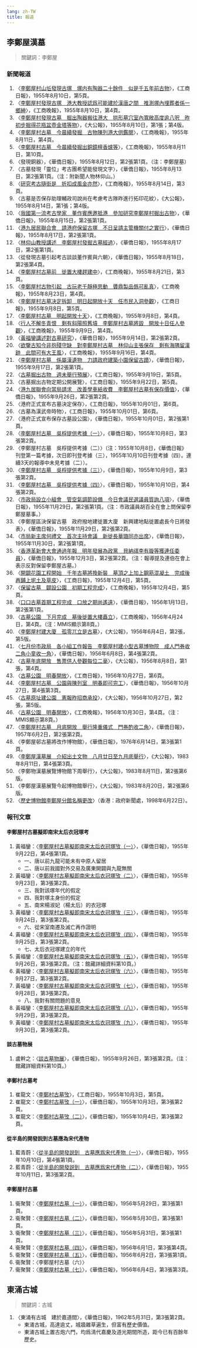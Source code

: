 ```yaml
---
lang: zh-TW
title: 報道
---
```

## 李鄭屋漢墓
> 關鍵詞：李鄭屋
### 新聞報道
1. 〈[李鄭屋村山坵發現古塚　塚内有陶器二十餘件　似是千五年前古物](https://mmis.hkpl.gov.hk/coverpage/-/coverpage/view?_coverpage_WAR_mmisportalportlet_hsf=%E6%9D%8E%E9%84%AD%E5%B1%8B&p_r_p_-1078056564_c=QF757YsWv59a9PNz3lScYqgi6uOtkx55&_coverpage_WAR_mmisportalportlet_o=132&_coverpage_WAR_mmisportalportlet_actual_q=%28%20verbatim_dc.collection%3A%28%22Old%5C%20HK%5C%20Newspapers%22%29%20%29%20AND+%28%20%28%20allTermsMandatory%3A%28true%29%20OR+all_dc.title%3A%28%E6%9D%8E%E9%84%AD%E5%B1%8B%29%20OR+all_dc.creator%3A%28%E6%9D%8E%E9%84%AD%E5%B1%8B%29%20OR+all_dc.contributor%3A%28%E6%9D%8E%E9%84%AD%E5%B1%8B%29%20OR+all_dc.subject%3A%28%E6%9D%8E%E9%84%AD%E5%B1%8B%29%20OR+fulltext%3A%28%E6%9D%8E%E9%84%AD%E5%B1%8B%29%20OR+all_dc.description%3A%28%E6%9D%8E%E9%84%AD%E5%B1%8B%29%20%29%20%29&_coverpage_WAR_mmisportalportlet_sort_order=asc&_coverpage_WAR_mmisportalportlet_sort_field=dc.publicationdate_bsort)〉，《工商日報》，1955年8月10日，第5頁。
2. 〈[李鄭屋村發現古塚　港大教授認爲可能建於漢唐之間　推測塚內埋葬者係一鄉紳](https://mmis.hkpl.gov.hk/coverpage/-/coverpage/view?_coverpage_WAR_mmisportalportlet_hsf=%E6%9D%8E%E9%84%AD%E5%B1%8B&p_r_p_-1078056564_c=QF757YsWv5%2FH7zGe%2FKF%2BFB8IQlsDeA58&_coverpage_WAR_mmisportalportlet_o=133&_coverpage_WAR_mmisportalportlet_actual_q=%28%20verbatim_dc.collection%3A%28%22Old%5C%20HK%5C%20Newspapers%22%29%20%29%20AND+%28%20%28%20allTermsMandatory%3A%28true%29%20OR+all_dc.title%3A%28%E6%9D%8E%E9%84%AD%E5%B1%8B%29%20OR+all_dc.creator%3A%28%E6%9D%8E%E9%84%AD%E5%B1%8B%29%20OR+all_dc.contributor%3A%28%E6%9D%8E%E9%84%AD%E5%B1%8B%29%20OR+all_dc.subject%3A%28%E6%9D%8E%E9%84%AD%E5%B1%8B%29%20OR+fulltext%3A%28%E6%9D%8E%E9%84%AD%E5%B1%8B%29%20OR+all_dc.description%3A%28%E6%9D%8E%E9%84%AD%E5%B1%8B%29%20%29%20%29&_coverpage_WAR_mmisportalportlet_sort_order=asc&_coverpage_WAR_mmisportalportlet_sort_field=dc.publicationdate_bsort)〉，《工商晚報》，1955年8月10日，第4頁。
3. 〈[李鄭屋村發現古墓　掘出陶器搬往港大　拱形墓穴室內寬敞高度逾八呎　昨初步掘得花瓶盆壺金塔等物](https://mmis.hkpl.gov.hk/coverpage/-/coverpage/view?_coverpage_WAR_mmisportalportlet_hsf=%E6%9D%8E%E9%84%AD%E5%B1%8B&p_r_p_-1078056564_c=QF757YsWv59H%2FuxqfBwEJJArM4CoRsb9&_coverpage_WAR_mmisportalportlet_o=134&_coverpage_WAR_mmisportalportlet_actual_q=%28%20verbatim_dc.collection%3A%28%22Old%5C%20HK%5C%20Newspapers%22%29%20%29%20AND+%28%20%28%20allTermsMandatory%3A%28true%29%20OR+all_dc.title%3A%28%E6%9D%8E%E9%84%AD%E5%B1%8B%29%20OR+all_dc.creator%3A%28%E6%9D%8E%E9%84%AD%E5%B1%8B%29%20OR+all_dc.contributor%3A%28%E6%9D%8E%E9%84%AD%E5%B1%8B%29%20OR+all_dc.subject%3A%28%E6%9D%8E%E9%84%AD%E5%B1%8B%29%20OR+fulltext%3A%28%E6%9D%8E%E9%84%AD%E5%B1%8B%29%20OR+all_dc.description%3A%28%E6%9D%8E%E9%84%AD%E5%B1%8B%29%20%29%20%29&_coverpage_WAR_mmisportalportlet_sort_order=asc&_coverpage_WAR_mmisportalportlet_sort_field=dc.publicationdate_bsort)〉，《大公報》，1955年8月10日，第1張；第4版。
4. 〈[李鄭屋村古墓　今晨續發掘　古物陳列港大供鑑閱](https://mmis.hkpl.gov.hk/coverpage/-/coverpage/view?_coverpage_WAR_mmisportalportlet_hsf=%E6%9D%8E%E9%84%AD%E5%B1%8B&p_r_p_-1078056564_c=QF757YsWv5%2FH7zGe%2FKF%2BFOAqbkOEneEK&_coverpage_WAR_mmisportalportlet_o=135&_coverpage_WAR_mmisportalportlet_actual_q=%28%20verbatim_dc.collection%3A%28%22Old%5C%20HK%5C%20Newspapers%22%29%20%29%20AND+%28%20%28%20allTermsMandatory%3A%28true%29%20OR+all_dc.title%3A%28%E6%9D%8E%E9%84%AD%E5%B1%8B%29%20OR+all_dc.creator%3A%28%E6%9D%8E%E9%84%AD%E5%B1%8B%29%20OR+all_dc.contributor%3A%28%E6%9D%8E%E9%84%AD%E5%B1%8B%29%20OR+all_dc.subject%3A%28%E6%9D%8E%E9%84%AD%E5%B1%8B%29%20OR+fulltext%3A%28%E6%9D%8E%E9%84%AD%E5%B1%8B%29%20OR+all_dc.description%3A%28%E6%9D%8E%E9%84%AD%E5%B1%8B%29%20%29%20%29&_coverpage_WAR_mmisportalportlet_sort_order=asc&_coverpage_WAR_mmisportalportlet_sort_field=dc.publicationdate_bsort)〉，《工商晚報》，1955年8月11日，第4頁。
5. 〈[李鄭屋村古墓　今晨續發掘出銅鏡檀香爐等](https://mmis.hkpl.gov.hk/coverpage/-/coverpage/view?_coverpage_WAR_mmisportalportlet_hsf=%E6%9D%8E%E9%84%AD%E5%B1%8B&p_r_p_-1078056564_c=QF757YsWv5%2FH7zGe%2FKF%2BFOAqbkOEneEK&_coverpage_WAR_mmisportalportlet_o=135&_coverpage_WAR_mmisportalportlet_actual_q=%28%20verbatim_dc.collection%3A%28%22Old%5C%20HK%5C%20Newspapers%22%29%20%29%20AND+%28%20%28%20allTermsMandatory%3A%28true%29%20OR+all_dc.title%3A%28%E6%9D%8E%E9%84%AD%E5%B1%8B%29%20OR+all_dc.creator%3A%28%E6%9D%8E%E9%84%AD%E5%B1%8B%29%20OR+all_dc.contributor%3A%28%E6%9D%8E%E9%84%AD%E5%B1%8B%29%20OR+all_dc.subject%3A%28%E6%9D%8E%E9%84%AD%E5%B1%8B%29%20OR+fulltext%3A%28%E6%9D%8E%E9%84%AD%E5%B1%8B%29%20OR+all_dc.description%3A%28%E6%9D%8E%E9%84%AD%E5%B1%8B%29%20%29%20%29&_coverpage_WAR_mmisportalportlet_sort_order=asc&_coverpage_WAR_mmisportalportlet_sort_field=dc.publicationdate_bsort)〉，《工商晚報》，1955年8月11日，第10頁。
6. 〈發現銅器〉，《華僑日報》，1955年8月12日，第2張第1頁。（注：李鄭屋墓）
7. 〈古墓發現「靈位」考古團希望能發現文字〉，《華僑日報》，1955年8月13日，第2張第1頁。（注：附新聞人物林仰山。）
8. 〈[研究考古隨街是　折扣成風金亦然](https://mmis.hkpl.gov.hk/coverpage/-/coverpage/view?_coverpage_WAR_mmisportalportlet_hsf=%E7%A0%94%E7%A9%B6%E8%80%83%E5%8F%A4&_coverpage_WAR_mmisportalportlet_actual_q=%28%20verbatim_dc.collection%3A%28%22Old%5C%20HK%5C%20Newspapers%22%29%20%29%20AND+%28%20%28%20allTermsMandatory%3A%28true%29%20OR+all_dc.title%3A%28%E7%A0%94%E7%A9%B6%E8%80%83%E5%8F%A4%29%20OR+all_dc.creator%3A%28%E7%A0%94%E7%A9%B6%E8%80%83%E5%8F%A4%29%20OR+all_dc.contributor%3A%28%E7%A0%94%E7%A9%B6%E8%80%83%E5%8F%A4%29%20OR+all_dc.subject%3A%28%E7%A0%94%E7%A9%B6%E8%80%83%E5%8F%A4%29%20OR+fulltext%3A%28%E7%A0%94%E7%A9%B6%E8%80%83%E5%8F%A4%29%20OR+all_dc.description%3A%28%E7%A0%94%E7%A9%B6%E8%80%83%E5%8F%A4%29%20%29%20%29&_coverpage_WAR_mmisportalportlet_sort_field=score&p_r_p_-1078056564_c=QF757YsWv5%2FH7zGe%2FKF%2BFEjTSwOn2%2BDv&_coverpage_WAR_mmisportalportlet_o=0&_coverpage_WAR_mmisportalportlet_sort_order=desc)〉，《工商晚報》，1955年8月14日，第3頁。
9. 〈古墓是否保存助理輔政司說尚在考慮考古隊昨進行拓印花紋〉，《大公報》，1955年8月14日，第1張；第4版。
10. 〈[我國第一流考古學家　董作賓應邀抵港　參加研究李鄭屋村掘出古物](https://mmis.hkpl.gov.hk/coverpage/-/coverpage/view?_coverpage_WAR_mmisportalportlet_hsf=%E6%9D%8E%E9%84%AD%E5%B1%8B&p_r_p_-1078056564_c=QF757YsWv5%2FH7zGe%2FKF%2BFNknH7KfV1lH&_coverpage_WAR_mmisportalportlet_o=136&_coverpage_WAR_mmisportalportlet_actual_q=%28%20verbatim_dc.collection%3A%28%22Old%5C%20HK%5C%20Newspapers%22%29%20%29%20AND+%28%20%28%20allTermsMandatory%3A%28true%29%20OR+all_dc.title%3A%28%E6%9D%8E%E9%84%AD%E5%B1%8B%29%20OR+all_dc.creator%3A%28%E6%9D%8E%E9%84%AD%E5%B1%8B%29%20OR+all_dc.contributor%3A%28%E6%9D%8E%E9%84%AD%E5%B1%8B%29%20OR+all_dc.subject%3A%28%E6%9D%8E%E9%84%AD%E5%B1%8B%29%20OR+fulltext%3A%28%E6%9D%8E%E9%84%AD%E5%B1%8B%29%20OR+all_dc.description%3A%28%E6%9D%8E%E9%84%AD%E5%B1%8B%29%20%29%20%29&_coverpage_WAR_mmisportalportlet_sort_order=asc&_coverpage_WAR_mmisportalportlet_sort_field=dc.publicationdate_bsort)〉，《華僑日報》，1955年8月15日，第2張第1頁。
11. 〈[港九居民聯合會　請港府保留古塚　不日呈請主管機關付之實行](https://mmis.hkpl.gov.hk/coverpage/-/coverpage/view?_coverpage_WAR_mmisportalportlet_hsf=%E6%9D%8E%E9%84%AD%E5%B1%8B&p_r_p_-1078056564_c=QF757YsWv5%2FH7zGe%2FKF%2BFMmU%2FRe315p2&_coverpage_WAR_mmisportalportlet_o=138&_coverpage_WAR_mmisportalportlet_actual_q=%28%20verbatim_dc.collection%3A%28%22Old%5C%20HK%5C%20Newspapers%22%29%20%29%20AND+%28%20%28%20allTermsMandatory%3A%28true%29%20OR+all_dc.title%3A%28%E6%9D%8E%E9%84%AD%E5%B1%8B%29%20OR+all_dc.creator%3A%28%E6%9D%8E%E9%84%AD%E5%B1%8B%29%20OR+all_dc.contributor%3A%28%E6%9D%8E%E9%84%AD%E5%B1%8B%29%20OR+all_dc.subject%3A%28%E6%9D%8E%E9%84%AD%E5%B1%8B%29%20OR+fulltext%3A%28%E6%9D%8E%E9%84%AD%E5%B1%8B%29%20OR+all_dc.description%3A%28%E6%9D%8E%E9%84%AD%E5%B1%8B%29%20%29%20%29&_coverpage_WAR_mmisportalportlet_sort_order=asc&_coverpage_WAR_mmisportalportlet_sort_field=dc.publicationdate_bsort)〉，《華僑日報》，1955年8月17日，第2張第1頁。
12. 〈[林仰山教授講述　李鄭屋村發掘古墓經過](https://mmis.hkpl.gov.hk/coverpage/-/coverpage/view?_coverpage_WAR_mmisportalportlet_hsf=%E6%9D%8E%E9%84%AD%E5%B1%8B&p_r_p_-1078056564_c=QF757YsWv5%2FH7zGe%2FKF%2BFMmU%2FRe315p2&_coverpage_WAR_mmisportalportlet_o=138&_coverpage_WAR_mmisportalportlet_actual_q=%28%20verbatim_dc.collection%3A%28%22Old%5C%20HK%5C%20Newspapers%22%29%20%29%20AND+%28%20%28%20allTermsMandatory%3A%28true%29%20OR+all_dc.title%3A%28%E6%9D%8E%E9%84%AD%E5%B1%8B%29%20OR+all_dc.creator%3A%28%E6%9D%8E%E9%84%AD%E5%B1%8B%29%20OR+all_dc.contributor%3A%28%E6%9D%8E%E9%84%AD%E5%B1%8B%29%20OR+all_dc.subject%3A%28%E6%9D%8E%E9%84%AD%E5%B1%8B%29%20OR+fulltext%3A%28%E6%9D%8E%E9%84%AD%E5%B1%8B%29%20OR+all_dc.description%3A%28%E6%9D%8E%E9%84%AD%E5%B1%8B%29%20%29%20%29&_coverpage_WAR_mmisportalportlet_sort_order=asc&_coverpage_WAR_mmisportalportlet_sort_field=dc.publicationdate_bsort)〉，《華僑日報》，1955年8月17日，第2張第1頁。
13. 〈從發現古墓引起考古談談董作賓與六朝〉，《華僑日報》，1955年8月18日，第2張第4頁。
14. 〈[李鄭屋村古墓前　徙置大樓趕建中](https://mmis.hkpl.gov.hk/coverpage/-/coverpage/view?_coverpage_WAR_mmisportalportlet_hsf=%E6%9D%8E%E9%84%AD%E5%B1%8B&p_r_p_-1078056564_c=QF757YsWv5%2FH7zGe%2FKF%2BFJIrlX6pJExe&_coverpage_WAR_mmisportalportlet_o=139&_coverpage_WAR_mmisportalportlet_actual_q=%28%20verbatim_dc.collection%3A%28%22Old%5C%20HK%5C%20Newspapers%22%29%20%29%20AND+%28%20%28%20allTermsMandatory%3A%28true%29%20OR+all_dc.title%3A%28%E6%9D%8E%E9%84%AD%E5%B1%8B%29%20OR+all_dc.creator%3A%28%E6%9D%8E%E9%84%AD%E5%B1%8B%29%20OR+all_dc.contributor%3A%28%E6%9D%8E%E9%84%AD%E5%B1%8B%29%20OR+all_dc.subject%3A%28%E6%9D%8E%E9%84%AD%E5%B1%8B%29%20OR+fulltext%3A%28%E6%9D%8E%E9%84%AD%E5%B1%8B%29%20OR+all_dc.description%3A%28%E6%9D%8E%E9%84%AD%E5%B1%8B%29%20%29%20%29&_coverpage_WAR_mmisportalportlet_sort_order=asc&_coverpage_WAR_mmisportalportlet_sort_field=dc.publicationdate_bsort)〉，《工商晚報》，1955年8月21日，第3頁。
15. 〈[李鄭屋村古物引起　古玩老千靜極思動　贗鼎製品僞可亂真](https://mmis.hkpl.gov.hk/coverpage/-/coverpage/view?_coverpage_WAR_mmisportalportlet_hsf=%E6%9D%8E%E9%84%AD%E5%B1%8B&p_r_p_-1078056564_c=QF757YsWv5%2FH7zGe%2FKF%2BFOQA%2BWmHppvS&_coverpage_WAR_mmisportalportlet_o=140&_coverpage_WAR_mmisportalportlet_actual_q=%28%20verbatim_dc.collection%3A%28%22Old%5C%20HK%5C%20Newspapers%22%29%20%29%20AND+%28%20%28%20allTermsMandatory%3A%28true%29%20OR+all_dc.title%3A%28%E6%9D%8E%E9%84%AD%E5%B1%8B%29%20OR+all_dc.creator%3A%28%E6%9D%8E%E9%84%AD%E5%B1%8B%29%20OR+all_dc.contributor%3A%28%E6%9D%8E%E9%84%AD%E5%B1%8B%29%20OR+all_dc.subject%3A%28%E6%9D%8E%E9%84%AD%E5%B1%8B%29%20OR+fulltext%3A%28%E6%9D%8E%E9%84%AD%E5%B1%8B%29%20OR+all_dc.description%3A%28%E6%9D%8E%E9%84%AD%E5%B1%8B%29%20%29%20%29&_coverpage_WAR_mmisportalportlet_sort_order=asc&_coverpage_WAR_mmisportalportlet_sort_field=dc.publicationdate_bsort)〉，《工商晚報》，1955年8月23日，第4頁。
16. 〈[李鄭屋村古墓决定拆卸　明日起開放十天　任市民入洞參觀](https://mmis.hkpl.gov.hk/coverpage/-/coverpage/view?_coverpage_WAR_mmisportalportlet_hsf=%E6%9D%8E%E9%84%AD%E5%B1%8B&p_r_p_-1078056564_c=QF757YsWv59a9PNz3lScYkPVWtXBPhSs&_coverpage_WAR_mmisportalportlet_o=142&_coverpage_WAR_mmisportalportlet_actual_q=%28%20verbatim_dc.collection%3A%28%22Old%5C%20HK%5C%20Newspapers%22%29%20%29%20AND+%28%20%28%20allTermsMandatory%3A%28true%29%20OR+all_dc.title%3A%28%E6%9D%8E%E9%84%AD%E5%B1%8B%29%20OR+all_dc.creator%3A%28%E6%9D%8E%E9%84%AD%E5%B1%8B%29%20OR+all_dc.contributor%3A%28%E6%9D%8E%E9%84%AD%E5%B1%8B%29%20OR+all_dc.subject%3A%28%E6%9D%8E%E9%84%AD%E5%B1%8B%29%20OR+fulltext%3A%28%E6%9D%8E%E9%84%AD%E5%B1%8B%29%20OR+all_dc.description%3A%28%E6%9D%8E%E9%84%AD%E5%B1%8B%29%20%29%20%29&_coverpage_WAR_mmisportalportlet_sort_order=asc&_coverpage_WAR_mmisportalportlet_sort_field=dc.publicationdate_bsort)〉，《工商日報》，1955年9月8日，第5頁。
17. 〈[李鄭屋村古墓　明起開放十天](https://mmis.hkpl.gov.hk/coverpage/-/coverpage/view?_coverpage_WAR_mmisportalportlet_hsf=%E6%9D%8E%E9%84%AD%E5%B1%8B&p_r_p_-1078056564_c=QF757YsWv5%2FH7zGe%2FKF%2BFFdf0hHeZZze&_coverpage_WAR_mmisportalportlet_o=143&_coverpage_WAR_mmisportalportlet_actual_q=%28%20verbatim_dc.collection%3A%28%22Old%5C%20HK%5C%20Newspapers%22%29%20%29%20AND+%28%20%28%20allTermsMandatory%3A%28true%29%20OR+all_dc.title%3A%28%E6%9D%8E%E9%84%AD%E5%B1%8B%29%20OR+all_dc.creator%3A%28%E6%9D%8E%E9%84%AD%E5%B1%8B%29%20OR+all_dc.contributor%3A%28%E6%9D%8E%E9%84%AD%E5%B1%8B%29%20OR+all_dc.subject%3A%28%E6%9D%8E%E9%84%AD%E5%B1%8B%29%20OR+fulltext%3A%28%E6%9D%8E%E9%84%AD%E5%B1%8B%29%20OR+all_dc.description%3A%28%E6%9D%8E%E9%84%AD%E5%B1%8B%29%20%29%20%29&_coverpage_WAR_mmisportalportlet_sort_order=asc&_coverpage_WAR_mmisportalportlet_sort_field=dc.publicationdate_bsort)〉，《工商晚報》，1955年9月8日，第4頁。
18. 〈[行人不解冬青恨　剩有斜陽照舊墳　李鄭屋村古墓將毀　開放十日任人參觀](https://mmis.hkpl.gov.hk/coverpage/-/coverpage/view?_coverpage_WAR_mmisportalportlet_hsf=%E6%9D%8E%E9%84%AD%E5%B1%8B&p_r_p_-1078056564_c=QF757YsWv5%2FH7zGe%2FKF%2BFDEFSOo2KQnh&_coverpage_WAR_mmisportalportlet_o=144&_coverpage_WAR_mmisportalportlet_actual_q=%28%20verbatim_dc.collection%3A%28%22Old%5C%20HK%5C%20Newspapers%22%29%20%29%20AND+%28%20%28%20allTermsMandatory%3A%28true%29%20OR+all_dc.title%3A%28%E6%9D%8E%E9%84%AD%E5%B1%8B%29%20OR+all_dc.creator%3A%28%E6%9D%8E%E9%84%AD%E5%B1%8B%29%20OR+all_dc.contributor%3A%28%E6%9D%8E%E9%84%AD%E5%B1%8B%29%20OR+all_dc.subject%3A%28%E6%9D%8E%E9%84%AD%E5%B1%8B%29%20OR+fulltext%3A%28%E6%9D%8E%E9%84%AD%E5%B1%8B%29%20OR+all_dc.description%3A%28%E6%9D%8E%E9%84%AD%E5%B1%8B%29%20%29%20%29&_coverpage_WAR_mmisportalportlet_sort_order=asc&_coverpage_WAR_mmisportalportlet_sort_field=dc.publicationdate_bsort)〉，《工商晚報》，1955年9月9日，第4頁。
19. 〈[黃福鑾講述對古墓研究](https://mmis.hkpl.gov.hk/coverpage/-/coverpage/view?_coverpage_WAR_mmisportalportlet_hsf=%E6%9D%8E%E9%84%AD%E5%B1%8B&p_r_p_-1078056564_c=QF757YsWv5%2FH7zGe%2FKF%2BFCLqPcEG6qX3&_coverpage_WAR_mmisportalportlet_o=145&_coverpage_WAR_mmisportalportlet_actual_q=%28%20verbatim_dc.collection%3A%28%22Old%5C%20HK%5C%20Newspapers%22%29%20%29%20AND+%28%20%28%20allTermsMandatory%3A%28true%29%20OR+all_dc.title%3A%28%E6%9D%8E%E9%84%AD%E5%B1%8B%29%20OR+all_dc.creator%3A%28%E6%9D%8E%E9%84%AD%E5%B1%8B%29%20OR+all_dc.contributor%3A%28%E6%9D%8E%E9%84%AD%E5%B1%8B%29%20OR+all_dc.subject%3A%28%E6%9D%8E%E9%84%AD%E5%B1%8B%29%20OR+fulltext%3A%28%E6%9D%8E%E9%84%AD%E5%B1%8B%29%20OR+all_dc.description%3A%28%E6%9D%8E%E9%84%AD%E5%B1%8B%29%20%29%20%29&_coverpage_WAR_mmisportalportlet_sort_order=asc&_coverpage_WAR_mmisportalportlet_sort_field=dc.publicationdate_bsort)〉，《華僑日報》，1955年9月14日，第2張第2頁。
20. 〈[欲鑒古知今非抱殘守缺　對李鄭屋村古墓　林仰山主張保存　剩有海隅留漢跡　此間可有大王風](https://mmis.hkpl.gov.hk/coverpage/-/coverpage/view?_coverpage_WAR_mmisportalportlet_hsf=%E6%9D%8E%E9%84%AD%E5%B1%8B&p_r_p_-1078056564_c=QF757YsWv5%2FH7zGe%2FKF%2BFIl7ZfZ6mkg9&_coverpage_WAR_mmisportalportlet_o=147&_coverpage_WAR_mmisportalportlet_actual_q=%28%20verbatim_dc.collection%3A%28%22Old%5C%20HK%5C%20Newspapers%22%29%20%29%20AND+%28%20%28%20allTermsMandatory%3A%28true%29%20OR+all_dc.title%3A%28%E6%9D%8E%E9%84%AD%E5%B1%8B%29%20OR+all_dc.creator%3A%28%E6%9D%8E%E9%84%AD%E5%B1%8B%29%20OR+all_dc.contributor%3A%28%E6%9D%8E%E9%84%AD%E5%B1%8B%29%20OR+all_dc.subject%3A%28%E6%9D%8E%E9%84%AD%E5%B1%8B%29%20OR+fulltext%3A%28%E6%9D%8E%E9%84%AD%E5%B1%8B%29%20OR+all_dc.description%3A%28%E6%9D%8E%E9%84%AD%E5%B1%8B%29%20%29%20%29&_coverpage_WAR_mmisportalportlet_sort_order=asc&_coverpage_WAR_mmisportalportlet_sort_field=dc.publicationdate_bsort)〉，《工商晚報》，1955年9月16日，第4頁。
21. 〈[李鄭屋村古墓　係屬漢遺物　力請政府建築小園保留古蹟](https://mmis.hkpl.gov.hk/coverpage/-/coverpage/view?_coverpage_WAR_mmisportalportlet_hsf=%E6%9D%8E%E9%84%AD%E5%B1%8B&p_r_p_-1078056564_c=QF757YsWv5%2FH7zGe%2FKF%2BFP%2BLSyQsXRC6&_coverpage_WAR_mmisportalportlet_o=148&_coverpage_WAR_mmisportalportlet_actual_q=%28%20verbatim_dc.collection%3A%28%22Old%5C%20HK%5C%20Newspapers%22%29%20%29%20AND+%28%20%28%20allTermsMandatory%3A%28true%29%20OR+all_dc.title%3A%28%E6%9D%8E%E9%84%AD%E5%B1%8B%29%20OR+all_dc.creator%3A%28%E6%9D%8E%E9%84%AD%E5%B1%8B%29%20OR+all_dc.contributor%3A%28%E6%9D%8E%E9%84%AD%E5%B1%8B%29%20OR+all_dc.subject%3A%28%E6%9D%8E%E9%84%AD%E5%B1%8B%29%20OR+fulltext%3A%28%E6%9D%8E%E9%84%AD%E5%B1%8B%29%20OR+all_dc.description%3A%28%E6%9D%8E%E9%84%AD%E5%B1%8B%29%20%29%20%29&_coverpage_WAR_mmisportalportlet_sort_order=asc&_coverpage_WAR_mmisportalportlet_sort_field=dc.publicationdate_bsort)〉，《華僑日報》，1955年9月17日，第2張第1頁。
22. 〈[古墓掘出古物　週未舉行預展](https://mmis.hkpl.gov.hk/coverpage/-/coverpage/view?_coverpage_WAR_mmisportalportlet_hsf=%E6%9D%8E%E9%84%AD%E5%B1%8B&p_r_p_-1078056564_c=QF757YsWv59a9PNz3lScYgxrAxJaRk59&_coverpage_WAR_mmisportalportlet_o=149&_coverpage_WAR_mmisportalportlet_actual_q=%28%20verbatim_dc.collection%3A%28%22Old%5C%20HK%5C%20Newspapers%22%29%20%29%20AND+%28%20%28%20allTermsMandatory%3A%28true%29%20OR+all_dc.title%3A%28%E6%9D%8E%E9%84%AD%E5%B1%8B%29%20OR+all_dc.creator%3A%28%E6%9D%8E%E9%84%AD%E5%B1%8B%29%20OR+all_dc.contributor%3A%28%E6%9D%8E%E9%84%AD%E5%B1%8B%29%20OR+all_dc.subject%3A%28%E6%9D%8E%E9%84%AD%E5%B1%8B%29%20OR+fulltext%3A%28%E6%9D%8E%E9%84%AD%E5%B1%8B%29%20OR+all_dc.description%3A%28%E6%9D%8E%E9%84%AD%E5%B1%8B%29%20%29%20%29&_coverpage_WAR_mmisportalportlet_sort_order=asc&_coverpage_WAR_mmisportalportlet_sort_field=dc.publicationdate_bsort)〉，《工商日報》，1955年9月19日，第5頁。
23. 〈古墓掘出古物定期公開展覽〉，《工商日報》，1955年9月22日，第5頁。
24. 〈[港九居聯會向當局請求　改善學車紙收費　李鄭屋村古墓有保存價值](https://mmis.hkpl.gov.hk/coverpage/-/coverpage/view?_coverpage_WAR_mmisportalportlet_hsf=%E6%9D%8E%E9%84%AD%E5%B1%8B&p_r_p_-1078056564_c=QF757YsWv5%2FH7zGe%2FKF%2BFDPar4uDfoE0&_coverpage_WAR_mmisportalportlet_o=154&_coverpage_WAR_mmisportalportlet_actual_q=%28%20verbatim_dc.collection%3A%28%22Old%5C%20HK%5C%20Newspapers%22%29%20%29%20AND+%28%20%28%20allTermsMandatory%3A%28true%29%20OR+all_dc.title%3A%28%E6%9D%8E%E9%84%AD%E5%B1%8B%29%20OR+all_dc.creator%3A%28%E6%9D%8E%E9%84%AD%E5%B1%8B%29%20OR+all_dc.contributor%3A%28%E6%9D%8E%E9%84%AD%E5%B1%8B%29%20OR+all_dc.subject%3A%28%E6%9D%8E%E9%84%AD%E5%B1%8B%29%20OR+fulltext%3A%28%E6%9D%8E%E9%84%AD%E5%B1%8B%29%20OR+all_dc.description%3A%28%E6%9D%8E%E9%84%AD%E5%B1%8B%29%20%29%20%29&_coverpage_WAR_mmisportalportlet_sort_order=asc&_coverpage_WAR_mmisportalportlet_sort_field=dc.publicationdate_bsort)〉，《華僑日報》，1955年9月26日，第2張第2頁。
25. 〈港府正式宣布古墓決定保存〉，《工商日報》，1955年10月01日，第6頁。
26. 〈古墓為漢武帝時物〉，《工商日報》，1955年10月01日，第6頁。
27. 〈港府正式宣布保存古墓設公園〉，《華僑日報》，1955年10月01日，第2張第1頁。
28. 〈[李鄭屋村古墓　吳桴提供考據（一）](https://mmis.hkpl.gov.hk/coverpage/-/coverpage/view?_coverpage_WAR_mmisportalportlet_hsf=%E6%9D%8E%E9%84%AD%E5%B1%8B&p_r_p_-1078056564_c=QF757YsWv5%2FH7zGe%2FKF%2BFA8WWEEhTMr0&_coverpage_WAR_mmisportalportlet_o=161&_coverpage_WAR_mmisportalportlet_actual_q=%28%20verbatim_dc.collection%3A%28%22Old%5C%20HK%5C%20Newspapers%22%29%20%29%20AND+%28%20%28%20allTermsMandatory%3A%28true%29%20OR+all_dc.title%3A%28%E6%9D%8E%E9%84%AD%E5%B1%8B%29%20OR+all_dc.creator%3A%28%E6%9D%8E%E9%84%AD%E5%B1%8B%29%20OR+all_dc.contributor%3A%28%E6%9D%8E%E9%84%AD%E5%B1%8B%29%20OR+all_dc.subject%3A%28%E6%9D%8E%E9%84%AD%E5%B1%8B%29%20OR+fulltext%3A%28%E6%9D%8E%E9%84%AD%E5%B1%8B%29%20OR+all_dc.description%3A%28%E6%9D%8E%E9%84%AD%E5%B1%8B%29%20%29%20%29&_coverpage_WAR_mmisportalportlet_sort_order=asc&_coverpage_WAR_mmisportalportlet_sort_field=dc.publicationdate_bsort)〉，《華僑日報》，1955年10月8日，第3張第2頁。
29. 〈李鄭屋村古墓　吳桴提供考據（二）〉（注：1955年10月8日，《華僑日報》刊登第一篇考據，次日即刊登考據（三），1955年10月10日刊登考據（四）。連續3天的報導中未見考據（二））。
30. 〈[李鄭屋村古墓　吳桴提供考據（三）](https://mmis.hkpl.gov.hk/coverpage/-/coverpage/view?_coverpage_WAR_mmisportalportlet_hsf=%E6%9D%8E%E9%84%AD%E5%B1%8B&p_r_p_-1078056564_c=QF757YsWv5%2FH7zGe%2FKF%2BFBJvNOvK4vp8&_coverpage_WAR_mmisportalportlet_o=163&_coverpage_WAR_mmisportalportlet_actual_q=%28%20verbatim_dc.collection%3A%28%22Old%5C%20HK%5C%20Newspapers%22%29%20%29%20AND+%28%20%28%20allTermsMandatory%3A%28true%29%20OR+all_dc.title%3A%28%E6%9D%8E%E9%84%AD%E5%B1%8B%29%20OR+all_dc.creator%3A%28%E6%9D%8E%E9%84%AD%E5%B1%8B%29%20OR+all_dc.contributor%3A%28%E6%9D%8E%E9%84%AD%E5%B1%8B%29%20OR+all_dc.subject%3A%28%E6%9D%8E%E9%84%AD%E5%B1%8B%29%20OR+fulltext%3A%28%E6%9D%8E%E9%84%AD%E5%B1%8B%29%20OR+all_dc.description%3A%28%E6%9D%8E%E9%84%AD%E5%B1%8B%29%20%29%20%29&_coverpage_WAR_mmisportalportlet_sort_order=asc&_coverpage_WAR_mmisportalportlet_sort_field=dc.publicationdate_bsort)〉，《華僑日報》，1955年10月9日，第3張第2頁。
31. 〈[李鄭屋村古墓　吳桴提供考據（四）](https://mmis.hkpl.gov.hk/coverpage/-/coverpage/view?_coverpage_WAR_mmisportalportlet_hsf=%E6%9D%8E%E9%84%AD%E5%B1%8B&p_r_p_-1078056564_c=QF757YsWv5%2FH7zGe%2FKF%2BFGrCo%2BCGAnzY&_coverpage_WAR_mmisportalportlet_o=164&_coverpage_WAR_mmisportalportlet_actual_q=%28%20verbatim_dc.collection%3A%28%22Old%5C%20HK%5C%20Newspapers%22%29%20%29%20AND+%28%20%28%20allTermsMandatory%3A%28true%29%20OR+all_dc.title%3A%28%E6%9D%8E%E9%84%AD%E5%B1%8B%29%20OR+all_dc.creator%3A%28%E6%9D%8E%E9%84%AD%E5%B1%8B%29%20OR+all_dc.contributor%3A%28%E6%9D%8E%E9%84%AD%E5%B1%8B%29%20OR+all_dc.subject%3A%28%E6%9D%8E%E9%84%AD%E5%B1%8B%29%20OR+fulltext%3A%28%E6%9D%8E%E9%84%AD%E5%B1%8B%29%20OR+all_dc.description%3A%28%E6%9D%8E%E9%84%AD%E5%B1%8B%29%20%29%20%29&_coverpage_WAR_mmisportalportlet_sort_order=asc&_coverpage_WAR_mmisportalportlet_sort_field=dc.publicationdate_bsort)〉，《華僑日報》，1955年10月10日，第4張第2頁。
32. 〈[市政局設立小組會　管空氣調節設備　今日會議民選議員質詢八項](https://mmis.hkpl.gov.hk/coverpage/-/coverpage/view?_coverpage_WAR_mmisportalportlet_hsf=%E5%8F%A4%E5%A2%93&p_r_p_-1078056564_c=QF757YsWv5%2FH7zGe%2FKF%2BFLrytdxhQPHH&_coverpage_WAR_mmisportalportlet_o=206&_coverpage_WAR_mmisportalportlet_actual_q=%28%20verbatim_dc.collection%3A%28%22Old%5C%20HK%5C%20Newspapers%22%29%20%29%20AND+%28%20%28%20allTermsMandatory%3A%28true%29%20OR+all_dc.title%3A%28%E5%8F%A4%E5%A2%93%29%20OR+all_dc.creator%3A%28%E5%8F%A4%E5%A2%93%29%20OR+all_dc.contributor%3A%28%E5%8F%A4%E5%A2%93%29%20OR+all_dc.subject%3A%28%E5%8F%A4%E5%A2%93%29%20OR+fulltext%3A%28%E5%8F%A4%E5%A2%93%29%20OR+all_dc.description%3A%28%E5%8F%A4%E5%A2%93%29%20%29%20%29&_coverpage_WAR_mmisportalportlet_sort_order=asc&_coverpage_WAR_mmisportalportlet_sort_field=dc.publicationdate_bsort)〉，《華僑日報》，1955年11月29日，第2張第1頁。（注：市政議員胡百全在會上問保留李鄭屋墓事。）
33. 〈李鄭屋區決保留古墓　政府撥地建徙置大廈　新興建地點徙置處長今日將發表〉，《華僑日報》，1955年11月29日，第2張第2頁。
34. 〈[市局新主席何禮文　首次主持會議　新徙長華璐同亦出席](https://mmis.hkpl.gov.hk/coverpage/-/coverpage/view?_coverpage_WAR_mmisportalportlet_hsf=%E5%8F%A4%E5%A2%93&p_r_p_-1078056564_c=QF757YsWv5%2FH7zGe%2FKF%2BFN2UACS5RgrX&_coverpage_WAR_mmisportalportlet_o=207&_coverpage_WAR_mmisportalportlet_actual_q=%28%20verbatim_dc.collection%3A%28%22Old%5C%20HK%5C%20Newspapers%22%29%20%29%20AND+%28%20%28%20allTermsMandatory%3A%28true%29%20OR+all_dc.title%3A%28%E5%8F%A4%E5%A2%93%29%20OR+all_dc.creator%3A%28%E5%8F%A4%E5%A2%93%29%20OR+all_dc.contributor%3A%28%E5%8F%A4%E5%A2%93%29%20OR+all_dc.subject%3A%28%E5%8F%A4%E5%A2%93%29%20OR+fulltext%3A%28%E5%8F%A4%E5%A2%93%29%20OR+all_dc.description%3A%28%E5%8F%A4%E5%A2%93%29%20%29%20%29&_coverpage_WAR_mmisportalportlet_sort_order=asc&_coverpage_WAR_mmisportalportlet_sort_field=dc.publicationdate_bsort)〉，《華僑日報》，1955年11月30日，第2張第1頁。
35. 〈[香港革新會大會通過年報　明年發展為政黨　貝納祺李有璇等獲連任委員](https://mmis.hkpl.gov.hk/coverpage/-/coverpage/view?_coverpage_WAR_mmisportalportlet_hsf=%E5%8F%A4%E5%A2%93&p_r_p_-1078056564_c=QF757YsWv5%2FH7zGe%2FKF%2BFG%2BaC6Pq85f0&_coverpage_WAR_mmisportalportlet_o=209&_coverpage_WAR_mmisportalportlet_actual_q=%28%20verbatim_dc.collection%3A%28%22Old%5C%20HK%5C%20Newspapers%22%29%20%29%20AND+%28%20%28%20allTermsMandatory%3A%28true%29%20OR+all_dc.title%3A%28%E5%8F%A4%E5%A2%93%29%20OR+all_dc.creator%3A%28%E5%8F%A4%E5%A2%93%29%20OR+all_dc.contributor%3A%28%E5%8F%A4%E5%A2%93%29%20OR+all_dc.subject%3A%28%E5%8F%A4%E5%A2%93%29%20OR+fulltext%3A%28%E5%8F%A4%E5%A2%93%29%20OR+all_dc.description%3A%28%E5%8F%A4%E5%A2%93%29%20%29%20%29&_coverpage_WAR_mmisportalportlet_sort_order=asc&_coverpage_WAR_mmisportalportlet_sort_field=dc.publicationdate_bsort)〉，《華僑日報》，1955年12月3日，第2張第2頁。（注：報導提及連伯在會上表示反對保留李鄭屋古墓。）
36. 〈[開闢花園工程開始　千年古墓將換新裝　墓頂之上加上鋼筋混凝土　完成後再鋪上坭土及草皮](https://mmis.hkpl.gov.hk/coverpage/-/coverpage/view?_coverpage_WAR_mmisportalportlet_hsf=%E5%8F%A4%E5%A2%93&p_r_p_-1078056564_c=QF757YsWv59a9PNz3lScYmHbsZ%2B2u295&_coverpage_WAR_mmisportalportlet_o=210&_coverpage_WAR_mmisportalportlet_actual_q=%28%20verbatim_dc.collection%3A%28%22Old%5C%20HK%5C%20Newspapers%22%29%20%29%20AND+%28%20%28%20allTermsMandatory%3A%28true%29%20OR+all_dc.title%3A%28%E5%8F%A4%E5%A2%93%29%20OR+all_dc.creator%3A%28%E5%8F%A4%E5%A2%93%29%20OR+all_dc.contributor%3A%28%E5%8F%A4%E5%A2%93%29%20OR+all_dc.subject%3A%28%E5%8F%A4%E5%A2%93%29%20OR+fulltext%3A%28%E5%8F%A4%E5%A2%93%29%20OR+all_dc.description%3A%28%E5%8F%A4%E5%A2%93%29%20%29%20%29&_coverpage_WAR_mmisportalportlet_sort_order=asc&_coverpage_WAR_mmisportalportlet_sort_field=dc.publicationdate_bsort)〉，《工商日報》，1955年12月4日，第5頁。
37. 〈[保留古墓　闢設公園　初期工程完成](https://mmis.hkpl.gov.hk/coverpage/-/coverpage/view?_coverpage_WAR_mmisportalportlet_hsf=%E5%8F%A4%E5%A2%93&p_r_p_-1078056564_c=QF757YsWv5%2FH7zGe%2FKF%2BFNYoae48%2B3gv&_coverpage_WAR_mmisportalportlet_o=211&_coverpage_WAR_mmisportalportlet_actual_q=%28%20verbatim_dc.collection%3A%28%22Old%5C%20HK%5C%20Newspapers%22%29%20%29%20AND+%28%20%28%20allTermsMandatory%3A%28true%29%20OR+all_dc.title%3A%28%E5%8F%A4%E5%A2%93%29%20OR+all_dc.creator%3A%28%E5%8F%A4%E5%A2%93%29%20OR+all_dc.contributor%3A%28%E5%8F%A4%E5%A2%93%29%20OR+all_dc.subject%3A%28%E5%8F%A4%E5%A2%93%29%20OR+fulltext%3A%28%E5%8F%A4%E5%A2%93%29%20OR+all_dc.description%3A%28%E5%8F%A4%E5%A2%93%29%20%29%20%29&_coverpage_WAR_mmisportalportlet_sort_order=asc&_coverpage_WAR_mmisportalportlet_sort_field=dc.publicationdate_bsort)〉，《工商晚報》，1955年12月4日，第5頁。
38. 〈[口口古墓首期工程完成　口放之期尚遙遠](https://mmis.hkpl.gov.hk/coverpage/-/coverpage/view?_coverpage_WAR_mmisportalportlet_hsf=%E5%8F%A4%E5%A2%93&p_r_p_-1078056564_c=QF757YsWv5%2FH7zGe%2FKF%2BFOErgkHQ24r%2B&_coverpage_WAR_mmisportalportlet_o=212&_coverpage_WAR_mmisportalportlet_actual_q=%28%20verbatim_dc.collection%3A%28%22Old%5C%20HK%5C%20Newspapers%22%29%20%29%20AND+%28%20%28%20allTermsMandatory%3A%28true%29%20OR+all_dc.title%3A%28%E5%8F%A4%E5%A2%93%29%20OR+all_dc.creator%3A%28%E5%8F%A4%E5%A2%93%29%20OR+all_dc.contributor%3A%28%E5%8F%A4%E5%A2%93%29%20OR+all_dc.subject%3A%28%E5%8F%A4%E5%A2%93%29%20OR+fulltext%3A%28%E5%8F%A4%E5%A2%93%29%20OR+all_dc.description%3A%28%E5%8F%A4%E5%A2%93%29%20%29%20%29&_coverpage_WAR_mmisportalportlet_sort_order=asc&_coverpage_WAR_mmisportalportlet_sort_field=dc.publicationdate_bsort)〉，《華僑日報》，1956年1月13日，第2張第1頁。
39. 〈[古墓公園　下月完成　墓後徙置大樓矗立](https://mmis.hkpl.gov.hk/coverpage/-/coverpage/view?_coverpage_WAR_mmisportalportlet_hsf=%E5%8F%A4%E5%A2%93&p_r_p_-1078056564_c=QF757YsWv5%2FH7zGe%2FKF%2BFE42VbVzgOjg&_coverpage_WAR_mmisportalportlet_o=215&_coverpage_WAR_mmisportalportlet_actual_q=%28%20verbatim_dc.collection%3A%28%22Old%5C%20HK%5C%20Newspapers%22%29%20%29%20AND+%28%20%28%20allTermsMandatory%3A%28true%29%20OR+all_dc.title%3A%28%E5%8F%A4%E5%A2%93%29%20OR+all_dc.creator%3A%28%E5%8F%A4%E5%A2%93%29%20OR+all_dc.contributor%3A%28%E5%8F%A4%E5%A2%93%29%20OR+all_dc.subject%3A%28%E5%8F%A4%E5%A2%93%29%20OR+fulltext%3A%28%E5%8F%A4%E5%A2%93%29%20OR+all_dc.description%3A%28%E5%8F%A4%E5%A2%93%29%20%29%20%29&_coverpage_WAR_mmisportalportlet_sort_order=asc&_coverpage_WAR_mmisportalportlet_sort_field=dc.publicationdate_bsort)〉，《工商晚報》，1956年4月24日，第4頁。（注：MMIS顯示第8頁。）
40. 〈[李鄭屋村建大廈　孤零兀立是古墓](https://mmis.hkpl.gov.hk/coverpage/-/coverpage/view?_coverpage_WAR_mmisportalportlet_hsf=%E5%8F%A4%E5%A2%93&p_r_p_-1078056564_c=QF757YsWv59H%2FuxqfBwEJJrenH8joIvZ&_coverpage_WAR_mmisportalportlet_o=227&_coverpage_WAR_mmisportalportlet_actual_q=%28%20verbatim_dc.collection%3A%28%22Old%5C%20HK%5C%20Newspapers%22%29%20%29%20AND+%28%20%28%20allTermsMandatory%3A%28true%29%20OR+all_dc.title%3A%28%E5%8F%A4%E5%A2%93%29%20OR+all_dc.creator%3A%28%E5%8F%A4%E5%A2%93%29%20OR+all_dc.contributor%3A%28%E5%8F%A4%E5%A2%93%29%20OR+all_dc.subject%3A%28%E5%8F%A4%E5%A2%93%29%20OR+fulltext%3A%28%E5%8F%A4%E5%A2%93%29%20OR+all_dc.description%3A%28%E5%8F%A4%E5%A2%93%29%20%29%20%29&_coverpage_WAR_mmisportalportlet_sort_order=asc&_coverpage_WAR_mmisportalportlet_sort_field=dc.publicationdate_bsort)〉，《大公報》，1956年6月4日，第2張，第5版。
41. 〈[七月份市政局　各小組工作報告　李鄭屋村建小型古墓博物院　成人門券收二角小童收一角](https://mmis.hkpl.gov.hk/coverpage/-/coverpage/view?_coverpage_WAR_mmisportalportlet_hsf=%E5%8F%A4%E5%A2%93&p_r_p_-1078056564_c=QF757YsWv5%2FH7zGe%2FKF%2BFN1V9djLz7fz&_coverpage_WAR_mmisportalportlet_o=228&_coverpage_WAR_mmisportalportlet_actual_q=%28%20verbatim_dc.collection%3A%28%22Old%5C%20HK%5C%20Newspapers%22%29%20%29%20AND+%28%20%28%20allTermsMandatory%3A%28true%29%20OR+all_dc.title%3A%28%E5%8F%A4%E5%A2%93%29%20OR+all_dc.creator%3A%28%E5%8F%A4%E5%A2%93%29%20OR+all_dc.contributor%3A%28%E5%8F%A4%E5%A2%93%29%20OR+all_dc.subject%3A%28%E5%8F%A4%E5%A2%93%29%20OR+fulltext%3A%28%E5%8F%A4%E5%A2%93%29%20OR+all_dc.description%3A%28%E5%8F%A4%E5%A2%93%29%20%29%20%29&_coverpage_WAR_mmisportalportlet_sort_order=asc&_coverpage_WAR_mmisportalportlet_sort_field=dc.publicationdate_bsort)〉，《華僑日報》，1956年6月8日，第4張第2頁。
42. 〈[古墓年底開放　售票供人參觀每位二毫](https://mmis.hkpl.gov.hk/coverpage/-/coverpage/view?_coverpage_WAR_mmisportalportlet_hsf=%E5%8F%A4%E5%A2%93&p_r_p_-1078056564_c=QF757YsWv59H%2FuxqfBwEJEgjguVDn89p&_coverpage_WAR_mmisportalportlet_o=229&_coverpage_WAR_mmisportalportlet_actual_q=%28%20verbatim_dc.collection%3A%28%22Old%5C%20HK%5C%20Newspapers%22%29%20%29%20AND+%28%20%28%20allTermsMandatory%3A%28true%29%20OR+all_dc.title%3A%28%E5%8F%A4%E5%A2%93%29%20OR+all_dc.creator%3A%28%E5%8F%A4%E5%A2%93%29%20OR+all_dc.contributor%3A%28%E5%8F%A4%E5%A2%93%29%20OR+all_dc.subject%3A%28%E5%8F%A4%E5%A2%93%29%20OR+fulltext%3A%28%E5%8F%A4%E5%A2%93%29%20OR+all_dc.description%3A%28%E5%8F%A4%E5%A2%93%29%20%29%20%29&_coverpage_WAR_mmisportalportlet_sort_order=asc&_coverpage_WAR_mmisportalportlet_sort_field=dc.publicationdate_bsort)〉，《大公報》，1956年8月8日，第1張，第4頁。
43. 〈[古墓公園　明春開放](https://mmis.hkpl.gov.hk/coverpage/-/coverpage/view?_coverpage_WAR_mmisportalportlet_hsf=%E5%8F%A4%E5%A2%93&p_r_p_-1078056564_c=QF757YsWv59a9PNz3lScYr%2FLKFGou4g8&_coverpage_WAR_mmisportalportlet_o=234&_coverpage_WAR_mmisportalportlet_actual_q=%28%20verbatim_dc.collection%3A%28%22Old%5C%20HK%5C%20Newspapers%22%29%20%29%20AND+%28%20%28%20allTermsMandatory%3A%28true%29%20OR+all_dc.title%3A%28%E5%8F%A4%E5%A2%93%29%20OR+all_dc.creator%3A%28%E5%8F%A4%E5%A2%93%29%20OR+all_dc.contributor%3A%28%E5%8F%A4%E5%A2%93%29%20OR+all_dc.subject%3A%28%E5%8F%A4%E5%A2%93%29%20OR+fulltext%3A%28%E5%8F%A4%E5%A2%93%29%20OR+all_dc.description%3A%28%E5%8F%A4%E5%A2%93%29%20%29%20%29&_coverpage_WAR_mmisportalportlet_sort_order=asc&_coverpage_WAR_mmisportalportlet_sort_field=dc.publicationdate_bsort)〉，《工商日報》，1956年10月27日，第6頁。
44. 〈[李鄭屋村古墓　公園與陳列室　明春即可完工](https://mmis.hkpl.gov.hk/coverpage/-/coverpage/view?_coverpage_WAR_mmisportalportlet_hsf=%E5%8F%A4%E5%A2%93&p_r_p_-1078056564_c=QF757YsWv5%2FH7zGe%2FKF%2BFCW4U9HlPfFE&_coverpage_WAR_mmisportalportlet_o=235&_coverpage_WAR_mmisportalportlet_actual_q=%28%20verbatim_dc.collection%3A%28%22Old%5C%20HK%5C%20Newspapers%22%29%20%29%20AND+%28%20%28%20allTermsMandatory%3A%28true%29%20OR+all_dc.title%3A%28%E5%8F%A4%E5%A2%93%29%20OR+all_dc.creator%3A%28%E5%8F%A4%E5%A2%93%29%20OR+all_dc.contributor%3A%28%E5%8F%A4%E5%A2%93%29%20OR+all_dc.subject%3A%28%E5%8F%A4%E5%A2%93%29%20OR+fulltext%3A%28%E5%8F%A4%E5%A2%93%29%20OR+all_dc.description%3A%28%E5%8F%A4%E5%A2%93%29%20%29%20%29&_coverpage_WAR_mmisportalportlet_sort_order=asc&_coverpage_WAR_mmisportalportlet_sort_field=dc.publicationdate_bsort)〉，《華僑日報》，1956年10月27日，第4張第3頁。
45. 〈[古墓原址建公園　憲報昨招商承投](https://mmis.hkpl.gov.hk/coverpage/-/coverpage/view?_coverpage_WAR_mmisportalportlet_hsf=%E5%8F%A4%E5%A2%93&p_r_p_-1078056564_c=QF757YsWv59H%2FuxqfBwEJHYFurVDzTy8&_coverpage_WAR_mmisportalportlet_o=236&_coverpage_WAR_mmisportalportlet_actual_q=%28%20verbatim_dc.collection%3A%28%22Old%5C%20HK%5C%20Newspapers%22%29%20%29%20AND+%28%20%28%20allTermsMandatory%3A%28true%29%20OR+all_dc.title%3A%28%E5%8F%A4%E5%A2%93%29%20OR+all_dc.creator%3A%28%E5%8F%A4%E5%A2%93%29%20OR+all_dc.contributor%3A%28%E5%8F%A4%E5%A2%93%29%20OR+all_dc.subject%3A%28%E5%8F%A4%E5%A2%93%29%20OR+fulltext%3A%28%E5%8F%A4%E5%A2%93%29%20OR+all_dc.description%3A%28%E5%8F%A4%E5%A2%93%29%20%29%20%29&_coverpage_WAR_mmisportalportlet_sort_order=asc&_coverpage_WAR_mmisportalportlet_sort_field=dc.publicationdate_bsort)〉，《大公報》，1956年10月27日，第2張，第5版。
46. 〈[古墓公園　明春開放](https://mmis.hkpl.gov.hk/coverpage/-/coverpage/view?_coverpage_WAR_mmisportalportlet_hsf=%E5%8F%A4%E5%A2%93&p_r_p_-1078056564_c=QF757YsWv5%2FH7zGe%2FKF%2BFKi%2BiiTIPzjL&_coverpage_WAR_mmisportalportlet_o=238&_coverpage_WAR_mmisportalportlet_actual_q=%28%20verbatim_dc.collection%3A%28%22Old%5C%20HK%5C%20Newspapers%22%29%20%29%20AND+%28%20%28%20allTermsMandatory%3A%28true%29%20OR+all_dc.title%3A%28%E5%8F%A4%E5%A2%93%29%20OR+all_dc.creator%3A%28%E5%8F%A4%E5%A2%93%29%20OR+all_dc.contributor%3A%28%E5%8F%A4%E5%A2%93%29%20OR+all_dc.subject%3A%28%E5%8F%A4%E5%A2%93%29%20OR+fulltext%3A%28%E5%8F%A4%E5%A2%93%29%20OR+all_dc.description%3A%28%E5%8F%A4%E5%A2%93%29%20%29%20%29&_coverpage_WAR_mmisportalportlet_sort_order=asc&_coverpage_WAR_mmisportalportlet_sort_field=dc.publicationdate_bsort)〉，《工商晚報》，1956年10月30日，第4頁。（注：MMIS顯示第8頁。）
47. 〈[李鄭屋村古墓　月底開放　舉行隆重儀式　門券酌收二角](https://mmis.hkpl.gov.hk/coverpage/-/coverpage/view?_coverpage_WAR_mmisportalportlet_hsf=%E6%97%A5%E8%80%83%E5%8F%A4%E5%AD%B8%E5%AE%B6&p_r_p_-1078056564_c=QF757YsWv5%2FH7zGe%2FKF%2BFIOHMWs4GZbT&_coverpage_WAR_mmisportalportlet_o=10&_coverpage_WAR_mmisportalportlet_actual_q=%28%20verbatim_dc.collection%3A%28%22Old%5C%20HK%5C%20Newspapers%22%29%20%29%20AND+%28%20%28%20allTermsMandatory%3A%28true%29%20OR+all_dc.title%3A%28%E6%97%A5%E8%80%83%E5%8F%A4%E5%AD%B8%E5%AE%B6%29%20OR+all_dc.creator%3A%28%E6%97%A5%E8%80%83%E5%8F%A4%E5%AD%B8%E5%AE%B6%29%20OR+all_dc.contributor%3A%28%E6%97%A5%E8%80%83%E5%8F%A4%E5%AD%B8%E5%AE%B6%29%20OR+all_dc.subject%3A%28%E6%97%A5%E8%80%83%E5%8F%A4%E5%AD%B8%E5%AE%B6%29%20OR+fulltext%3A%28%E6%97%A5%E8%80%83%E5%8F%A4%E5%AD%B8%E5%AE%B6%29%20OR+all_dc.description%3A%28%E6%97%A5%E8%80%83%E5%8F%A4%E5%AD%B8%E5%AE%B6%29%20%29%20%29&_coverpage_WAR_mmisportalportlet_sort_field=score&_coverpage_WAR_mmisportalportlet_sort_order=desc)〉，《華僑日報》，1957年6月2日，第2張第2頁。
48. 〈李鄭屋邨古墓將改作博物館〉，《華僑日報》，1976年6月14日，第3張第1頁。
49. 〈[李鄭屋漢墓展　介紹出土文物　八月廿日至九月底舉行](https://mmis.hkpl.gov.hk/coverpage/-/coverpage/view?_coverpage_WAR_mmisportalportlet_hsf=%E5%87%BA%E5%9C%9F%E6%96%87%E7%89%A9&p_r_p_-1078056564_c=QF757YsWv58Sngm8Qm6Mnw4iZ%2FM40pQK&_coverpage_WAR_mmisportalportlet_o=41&_coverpage_WAR_mmisportalportlet_actual_q=%28%20verbatim_dc.collection%3A%28%22Old%5C%20HK%5C%20Newspapers%22%29%20%29%20AND+%28%20%28%20allTermsMandatory%3A%28true%29%20OR+all_dc.title%3A%28%E5%87%BA%E5%9C%9F%E6%96%87%E7%89%A9%29%20OR+all_dc.creator%3A%28%E5%87%BA%E5%9C%9F%E6%96%87%E7%89%A9%29%20OR+all_dc.contributor%3A%28%E5%87%BA%E5%9C%9F%E6%96%87%E7%89%A9%29%20OR+all_dc.subject%3A%28%E5%87%BA%E5%9C%9F%E6%96%87%E7%89%A9%29%20OR+fulltext%3A%28%E5%87%BA%E5%9C%9F%E6%96%87%E7%89%A9%29%20OR+all_dc.description%3A%28%E5%87%BA%E5%9C%9F%E6%96%87%E7%89%A9%29%20%29%20%29&_coverpage_WAR_mmisportalportlet_sort_order=desc&_coverpage_WAR_mmisportalportlet_sort_field=dc.publicationdate_bsort)〉，《大公報》，1983年8月11日，第4張第3頁。
50. 〈李鄭物漢墓展覽博物館下周舉行〉，《大公報》，1983年8月11日，第2張第6版。
51. 〈李鄭屋漢墓展覽今起博物館舉行〉，《大公報》，1983年8月20日，第2張第6版。
52.  〈[歷史博物館李鄭屋分館名稱更改](https://www.info.gov.hk/gia/general/199806/22/0620095.htm)〉（香港：政府新聞處，1998年6月22日）。

### 報刊文章
#### 李鄭屋村古墓擬即南宋太后衣冠塚考
1. 黃福鑾：〈[李鄭屋村古墓擬即南宋太后衣冠塚攷（一）](https://mmis.hkpl.gov.hk/coverpage/-/coverpage/view?_coverpage_WAR_mmisportalportlet_hsf=%E6%9D%8E%E9%84%AD%E5%B1%8B&p_r_p_-1078056564_c=QF757YsWv5%2FH7zGe%2FKF%2BFNDldC8QvmwZ&_coverpage_WAR_mmisportalportlet_o=150&_coverpage_WAR_mmisportalportlet_actual_q=%28%20verbatim_dc.collection%3A%28%22Old%5C%20HK%5C%20Newspapers%22%29%20%29%20AND+%28%20%28%20allTermsMandatory%3A%28true%29%20OR+all_dc.title%3A%28%E6%9D%8E%E9%84%AD%E5%B1%8B%29%20OR+all_dc.creator%3A%28%E6%9D%8E%E9%84%AD%E5%B1%8B%29%20OR+all_dc.contributor%3A%28%E6%9D%8E%E9%84%AD%E5%B1%8B%29%20OR+all_dc.subject%3A%28%E6%9D%8E%E9%84%AD%E5%B1%8B%29%20OR+fulltext%3A%28%E6%9D%8E%E9%84%AD%E5%B1%8B%29%20OR+all_dc.description%3A%28%E6%9D%8E%E9%84%AD%E5%B1%8B%29%20%29%20%29&_coverpage_WAR_mmisportalportlet_sort_order=asc&_coverpage_WAR_mmisportalportlet_sort_field=dc.publicationdate_bsort)〉，《華僑日報》，1955年9月22日，第4張第1頁。
    - 一、唐以前九龍可能未有中原人留居
    - 二、唐以前我國對外交易及廣東開闢與九龍無關
2. 黃福鑾：〈[李鄭屋村古墓擬即南宋太后衣冠塚攷（二）](https://mmis.hkpl.gov.hk/coverpage/-/coverpage/view?_coverpage_WAR_mmisportalportlet_hsf=%E6%9D%8E%E9%84%AD%E5%B1%8B&p_r_p_-1078056564_c=QF757YsWv5%2FH7zGe%2FKF%2BFN0k5OomSxox&_coverpage_WAR_mmisportalportlet_o=151&_coverpage_WAR_mmisportalportlet_actual_q=%28%20verbatim_dc.collection%3A%28%22Old%5C%20HK%5C%20Newspapers%22%29%20%29%20AND+%28%20%28%20allTermsMandatory%3A%28true%29%20OR+all_dc.title%3A%28%E6%9D%8E%E9%84%AD%E5%B1%8B%29%20OR+all_dc.creator%3A%28%E6%9D%8E%E9%84%AD%E5%B1%8B%29%20OR+all_dc.contributor%3A%28%E6%9D%8E%E9%84%AD%E5%B1%8B%29%20OR+all_dc.subject%3A%28%E6%9D%8E%E9%84%AD%E5%B1%8B%29%20OR+fulltext%3A%28%E6%9D%8E%E9%84%AD%E5%B1%8B%29%20OR+all_dc.description%3A%28%E6%9D%8E%E9%84%AD%E5%B1%8B%29%20%29%20%29&_coverpage_WAR_mmisportalportlet_sort_order=asc&_coverpage_WAR_mmisportalportlet_sort_field=dc.publicationdate_bsort)〉，《華僑日報》，1955年9月23日，第3張第2頁。
    - 三、我對該塚年代的假定
    - 四、我對塚主身份的假定
    - 五、南宋楊淑妃（楊太后）的衣冠塚
3. 黃福鑾：〈[李鄭屋村古墓擬即南宋太后衣冠塚攷（三）](https://mmis.hkpl.gov.hk/coverpage/-/coverpage/view?_coverpage_WAR_mmisportalportlet_hsf=%E6%9D%8E%E9%84%AD%E5%B1%8B&p_r_p_-1078056564_c=QF757YsWv5%2FH7zGe%2FKF%2BFEt6Y59hGlBt&_coverpage_WAR_mmisportalportlet_o=152&_coverpage_WAR_mmisportalportlet_actual_q=%28%20verbatim_dc.collection%3A%28%22Old%5C%20HK%5C%20Newspapers%22%29%20%29%20AND+%28%20%28%20allTermsMandatory%3A%28true%29%20OR+all_dc.title%3A%28%E6%9D%8E%E9%84%AD%E5%B1%8B%29%20OR+all_dc.creator%3A%28%E6%9D%8E%E9%84%AD%E5%B1%8B%29%20OR+all_dc.contributor%3A%28%E6%9D%8E%E9%84%AD%E5%B1%8B%29%20OR+all_dc.subject%3A%28%E6%9D%8E%E9%84%AD%E5%B1%8B%29%20OR+fulltext%3A%28%E6%9D%8E%E9%84%AD%E5%B1%8B%29%20OR+all_dc.description%3A%28%E6%9D%8E%E9%84%AD%E5%B1%8B%29%20%29%20%29&_coverpage_WAR_mmisportalportlet_sort_order=asc&_coverpage_WAR_mmisportalportlet_sort_field=dc.publicationdate_bsort)〉，《華僑日報》，1955年9月24日，第3張第2頁。
    - 六、從宋室南遷及滅亡再作證明
4. 黃福鑾：〈[李鄭屋村古墓擬即南宋太后衣冠塚攷（四）](https://mmis.hkpl.gov.hk/coverpage/-/coverpage/view?_coverpage_WAR_mmisportalportlet_hsf=%E6%9D%8E%E9%84%AD%E5%B1%8B&p_r_p_-1078056564_c=QF757YsWv5%2FH7zGe%2FKF%2BFE8oBHXA7Eib&_coverpage_WAR_mmisportalportlet_o=153&_coverpage_WAR_mmisportalportlet_actual_q=%28%20verbatim_dc.collection%3A%28%22Old%5C%20HK%5C%20Newspapers%22%29%20%29%20AND+%28%20%28%20allTermsMandatory%3A%28true%29%20OR+all_dc.title%3A%28%E6%9D%8E%E9%84%AD%E5%B1%8B%29%20OR+all_dc.creator%3A%28%E6%9D%8E%E9%84%AD%E5%B1%8B%29%20OR+all_dc.contributor%3A%28%E6%9D%8E%E9%84%AD%E5%B1%8B%29%20OR+all_dc.subject%3A%28%E6%9D%8E%E9%84%AD%E5%B1%8B%29%20OR+fulltext%3A%28%E6%9D%8E%E9%84%AD%E5%B1%8B%29%20OR+all_dc.description%3A%28%E6%9D%8E%E9%84%AD%E5%B1%8B%29%20%29%20%29&_coverpage_WAR_mmisportalportlet_sort_order=asc&_coverpage_WAR_mmisportalportlet_sort_field=dc.publicationdate_bsort)〉，《華僑日報》，1955年9月25日，第3張第2頁。
   - 七、太后衣冠塚建立的年代
5. 黃福鑾：〈[李鄭屋村古墓擬即南宋太后衣冠塚攷（五）](https://mmis.hkpl.gov.hk/coverpage/-/coverpage/view?_coverpage_WAR_mmisportalportlet_hsf=%E6%9D%8E%E9%84%AD%E5%B1%8B&p_r_p_-1078056564_c=QF757YsWv5%2FH7zGe%2FKF%2BFDPar4uDfoE0&_coverpage_WAR_mmisportalportlet_o=154&_coverpage_WAR_mmisportalportlet_actual_q=%28%20verbatim_dc.collection%3A%28%22Old%5C%20HK%5C%20Newspapers%22%29%20%29%20AND+%28%20%28%20allTermsMandatory%3A%28true%29%20OR+all_dc.title%3A%28%E6%9D%8E%E9%84%AD%E5%B1%8B%29%20OR+all_dc.creator%3A%28%E6%9D%8E%E9%84%AD%E5%B1%8B%29%20OR+all_dc.contributor%3A%28%E6%9D%8E%E9%84%AD%E5%B1%8B%29%20OR+all_dc.subject%3A%28%E6%9D%8E%E9%84%AD%E5%B1%8B%29%20OR+fulltext%3A%28%E6%9D%8E%E9%84%AD%E5%B1%8B%29%20OR+all_dc.description%3A%28%E6%9D%8E%E9%84%AD%E5%B1%8B%29%20%29%20%29&_coverpage_WAR_mmisportalportlet_sort_order=asc&_coverpage_WAR_mmisportalportlet_sort_field=dc.publicationdate_bsort)〉，《華僑日報》，1955年9月26日，第3張第2頁。（注：館藏詳細資料第10頁。）
6. 黃福鑾：〈[李鄭屋村古墓擬即南宋太后衣冠塚攷（六）](https://mmis.hkpl.gov.hk/coverpage/-/coverpage/view?_coverpage_WAR_mmisportalportlet_hsf=%E6%9D%8E%E9%84%AD%E5%B1%8B&p_r_p_-1078056564_c=QF757YsWv5%2FH7zGe%2FKF%2BFPkIS61YtGAU&_coverpage_WAR_mmisportalportlet_o=155&_coverpage_WAR_mmisportalportlet_actual_q=%28%20verbatim_dc.collection%3A%28%22Old%5C%20HK%5C%20Newspapers%22%29%20%29%20AND+%28%20%28%20allTermsMandatory%3A%28true%29%20OR+all_dc.title%3A%28%E6%9D%8E%E9%84%AD%E5%B1%8B%29%20OR+all_dc.creator%3A%28%E6%9D%8E%E9%84%AD%E5%B1%8B%29%20OR+all_dc.contributor%3A%28%E6%9D%8E%E9%84%AD%E5%B1%8B%29%20OR+all_dc.subject%3A%28%E6%9D%8E%E9%84%AD%E5%B1%8B%29%20OR+fulltext%3A%28%E6%9D%8E%E9%84%AD%E5%B1%8B%29%20OR+all_dc.description%3A%28%E6%9D%8E%E9%84%AD%E5%B1%8B%29%20%29%20%29&_coverpage_WAR_mmisportalportlet_sort_order=asc&_coverpage_WAR_mmisportalportlet_sort_field=dc.publicationdate_bsort)〉，《華僑日報》，1955年9月27日，第3張第2頁。
7. 黃福鑾：〈[李鄭屋村古墓擬即南宋太后衣冠塚攷（七）](https://mmis.hkpl.gov.hk/coverpage/-/coverpage/view?_coverpage_WAR_mmisportalportlet_hsf=%E6%9D%8E%E9%84%AD%E5%B1%8B&p_r_p_-1078056564_c=QF757YsWv5%2FH7zGe%2FKF%2BFEOhbICdodMO&_coverpage_WAR_mmisportalportlet_o=156&_coverpage_WAR_mmisportalportlet_actual_q=%28%20verbatim_dc.collection%3A%28%22Old%5C%20HK%5C%20Newspapers%22%29%20%29%20AND+%28%20%28%20allTermsMandatory%3A%28true%29%20OR+all_dc.title%3A%28%E6%9D%8E%E9%84%AD%E5%B1%8B%29%20OR+all_dc.creator%3A%28%E6%9D%8E%E9%84%AD%E5%B1%8B%29%20OR+all_dc.contributor%3A%28%E6%9D%8E%E9%84%AD%E5%B1%8B%29%20OR+all_dc.subject%3A%28%E6%9D%8E%E9%84%AD%E5%B1%8B%29%20OR+fulltext%3A%28%E6%9D%8E%E9%84%AD%E5%B1%8B%29%20OR+all_dc.description%3A%28%E6%9D%8E%E9%84%AD%E5%B1%8B%29%20%29%20%29&_coverpage_WAR_mmisportalportlet_sort_order=asc&_coverpage_WAR_mmisportalportlet_sort_field=dc.publicationdate_bsort)〉，《華僑日報》，1955年9月28日，第3張第2頁。
    - 八、我對有關問題的意見
8. 黃福鑾：〈[李鄭屋村古墓擬即南宋太后衣冠塚攷（八）](https://mmis.hkpl.gov.hk/coverpage/-/coverpage/view?_coverpage_WAR_mmisportalportlet_hsf=%E6%9D%8E%E9%84%AD%E5%B1%8B&p_r_p_-1078056564_c=QF757YsWv5%2FH7zGe%2FKF%2BFDRaHE87yESx&_coverpage_WAR_mmisportalportlet_o=157&_coverpage_WAR_mmisportalportlet_actual_q=%28%20verbatim_dc.collection%3A%28%22Old%5C%20HK%5C%20Newspapers%22%29%20%29%20AND+%28%20%28%20allTermsMandatory%3A%28true%29%20OR+all_dc.title%3A%28%E6%9D%8E%E9%84%AD%E5%B1%8B%29%20OR+all_dc.creator%3A%28%E6%9D%8E%E9%84%AD%E5%B1%8B%29%20OR+all_dc.contributor%3A%28%E6%9D%8E%E9%84%AD%E5%B1%8B%29%20OR+all_dc.subject%3A%28%E6%9D%8E%E9%84%AD%E5%B1%8B%29%20OR+fulltext%3A%28%E6%9D%8E%E9%84%AD%E5%B1%8B%29%20OR+all_dc.description%3A%28%E6%9D%8E%E9%84%AD%E5%B1%8B%29%20%29%20%29&_coverpage_WAR_mmisportalportlet_sort_order=asc&_coverpage_WAR_mmisportalportlet_sort_field=dc.publicationdate_bsort)〉，《華僑日報》，1955年9月29日，第3張第2頁。
9.  黃福鑾：〈[李鄭屋村古墓擬即南宋太后衣冠塚攷（九）](https://mmis.hkpl.gov.hk/coverpage/-/coverpage/view?_coverpage_WAR_mmisportalportlet_hsf=%E6%9D%8E%E9%84%AD%E5%B1%8B&p_r_p_-1078056564_c=QF757YsWv5%2FH7zGe%2FKF%2BFIjmvI%2B8i0a%2B&_coverpage_WAR_mmisportalportlet_o=158&_coverpage_WAR_mmisportalportlet_actual_q=%28%20verbatim_dc.collection%3A%28%22Old%5C%20HK%5C%20Newspapers%22%29%20%29%20AND+%28%20%28%20allTermsMandatory%3A%28true%29%20OR+all_dc.title%3A%28%E6%9D%8E%E9%84%AD%E5%B1%8B%29%20OR+all_dc.creator%3A%28%E6%9D%8E%E9%84%AD%E5%B1%8B%29%20OR+all_dc.contributor%3A%28%E6%9D%8E%E9%84%AD%E5%B1%8B%29%20OR+all_dc.subject%3A%28%E6%9D%8E%E9%84%AD%E5%B1%8B%29%20OR+fulltext%3A%28%E6%9D%8E%E9%84%AD%E5%B1%8B%29%20OR+all_dc.description%3A%28%E6%9D%8E%E9%84%AD%E5%B1%8B%29%20%29%20%29&_coverpage_WAR_mmisportalportlet_sort_order=asc&_coverpage_WAR_mmisportalportlet_sort_field=dc.publicationdate_bsort)〉，《華僑日報》，1955年9月30日，第3張第2頁。
#### 談古墓物展
1. 盧幹之：〈[談古墓物展](https://mmis.hkpl.gov.hk/coverpage/-/coverpage/view?_coverpage_WAR_mmisportalportlet_hsf=%E6%9D%8E%E9%84%AD%E5%B1%8B&p_r_p_-1078056564_c=QF757YsWv5%2FH7zGe%2FKF%2BFDPar4uDfoE0&_coverpage_WAR_mmisportalportlet_o=154&_coverpage_WAR_mmisportalportlet_actual_q=%28%20verbatim_dc.collection%3A%28%22Old%5C%20HK%5C%20Newspapers%22%29%20%29%20AND+%28%20%28%20allTermsMandatory%3A%28true%29%20OR+all_dc.title%3A%28%E6%9D%8E%E9%84%AD%E5%B1%8B%29%20OR+all_dc.creator%3A%28%E6%9D%8E%E9%84%AD%E5%B1%8B%29%20OR+all_dc.contributor%3A%28%E6%9D%8E%E9%84%AD%E5%B1%8B%29%20OR+all_dc.subject%3A%28%E6%9D%8E%E9%84%AD%E5%B1%8B%29%20OR+fulltext%3A%28%E6%9D%8E%E9%84%AD%E5%B1%8B%29%20OR+all_dc.description%3A%28%E6%9D%8E%E9%84%AD%E5%B1%8B%29%20%29%20%29&_coverpage_WAR_mmisportalportlet_sort_order=asc&_coverpage_WAR_mmisportalportlet_sort_field=dc.publicationdate_bsort)〉，《華僑日報》，1955年9月26日，第3張第2頁。（注：館藏詳細資料第10頁。）
#### 李鄭村古墓考
1. 崔龍文：〈[李鄭村古墓攷](https://mmis.hkpl.gov.hk/coverpage/-/coverpage/view?_coverpage_WAR_mmisportalportlet_hsf=%E6%9D%8E%E9%84%AD%E5%B1%8B&p_r_p_-1078056564_c=QF757YsWv59a9PNz3lScYk50r7OK9cJf&_coverpage_WAR_mmisportalportlet_o=159&_coverpage_WAR_mmisportalportlet_actual_q=%28%20verbatim_dc.collection%3A%28%22Old%5C%20HK%5C%20Newspapers%22%29%20%29%20AND+%28%20%28%20allTermsMandatory%3A%28true%29%20OR+all_dc.title%3A%28%E6%9D%8E%E9%84%AD%E5%B1%8B%29%20OR+all_dc.creator%3A%28%E6%9D%8E%E9%84%AD%E5%B1%8B%29%20OR+all_dc.contributor%3A%28%E6%9D%8E%E9%84%AD%E5%B1%8B%29%20OR+all_dc.subject%3A%28%E6%9D%8E%E9%84%AD%E5%B1%8B%29%20OR+fulltext%3A%28%E6%9D%8E%E9%84%AD%E5%B1%8B%29%20OR+all_dc.description%3A%28%E6%9D%8E%E9%84%AD%E5%B1%8B%29%20%29%20%29&_coverpage_WAR_mmisportalportlet_sort_order=asc&_coverpage_WAR_mmisportalportlet_sort_field=dc.publicationdate_bsort)〉，《工商日報》，1955年10月3日，第5頁。
2. 崔龍文：〈[李鄭村古墓攷（一）](https://mmis.hkpl.gov.hk/coverpage/-/coverpage/view?_coverpage_WAR_mmisportalportlet_hsf=%E6%9D%8E%E9%84%AD%E5%B1%8B&p_r_p_-1078056564_c=QF757YsWv5%2FH7zGe%2FKF%2BFFQqjheBLFQC&_coverpage_WAR_mmisportalportlet_o=160&_coverpage_WAR_mmisportalportlet_actual_q=%28%20verbatim_dc.collection%3A%28%22Old%5C%20HK%5C%20Newspapers%22%29%20%29%20AND+%28%20%28%20allTermsMandatory%3A%28true%29%20OR+all_dc.title%3A%28%E6%9D%8E%E9%84%AD%E5%B1%8B%29%20OR+all_dc.creator%3A%28%E6%9D%8E%E9%84%AD%E5%B1%8B%29%20OR+all_dc.contributor%3A%28%E6%9D%8E%E9%84%AD%E5%B1%8B%29%20OR+all_dc.subject%3A%28%E6%9D%8E%E9%84%AD%E5%B1%8B%29%20OR+fulltext%3A%28%E6%9D%8E%E9%84%AD%E5%B1%8B%29%20OR+all_dc.description%3A%28%E6%9D%8E%E9%84%AD%E5%B1%8B%29%20%29%20%29&_coverpage_WAR_mmisportalportlet_sort_order=asc&_coverpage_WAR_mmisportalportlet_sort_field=dc.publicationdate_bsort)〉，《華僑日報》，1955年10月3日，第3張第2頁。
3. 崔龍文：〈[李鄭村古墓攷（二）](https://mmis.hkpl.gov.hk/coverpage/-/coverpage/view?_coverpage_WAR_mmisportalportlet_hsf=%E6%9D%8E%E9%84%AD%E5%B1%8B&p_r_p_-1078056564_c=QF757YsWv5%2FH7zGe%2FKF%2BFA8WWEEhTMr0&_coverpage_WAR_mmisportalportlet_o=161&_coverpage_WAR_mmisportalportlet_actual_q=%28%20verbatim_dc.collection%3A%28%22Old%5C%20HK%5C%20Newspapers%22%29%20%29%20AND+%28%20%28%20allTermsMandatory%3A%28true%29%20OR+all_dc.title%3A%28%E6%9D%8E%E9%84%AD%E5%B1%8B%29%20OR+all_dc.creator%3A%28%E6%9D%8E%E9%84%AD%E5%B1%8B%29%20OR+all_dc.contributor%3A%28%E6%9D%8E%E9%84%AD%E5%B1%8B%29%20OR+all_dc.subject%3A%28%E6%9D%8E%E9%84%AD%E5%B1%8B%29%20OR+fulltext%3A%28%E6%9D%8E%E9%84%AD%E5%B1%8B%29%20OR+all_dc.description%3A%28%E6%9D%8E%E9%84%AD%E5%B1%8B%29%20%29%20%29&_coverpage_WAR_mmisportalportlet_sort_order=asc&_coverpage_WAR_mmisportalportlet_sort_field=dc.publicationdate_bsort)〉，《華僑日報》，1955年10月4日，第3張第2頁。
#### 從半島的開發説到古墓應為宋代產物
1. 藍青蔚：〈[從半島的開發説到　古墓應爲宋代產物（一）](https://mmis.hkpl.gov.hk/coverpage/-/coverpage/view?_coverpage_WAR_mmisportalportlet_hsf=%E5%8F%A4%E5%A2%93&_coverpage_WAR_mmisportalportlet_actual_q=%28%20verbatim_dc.collection%3A%28%22Old%5C%20HK%5C%20Newspapers%22%29%20%29%20AND+%28%20%28%20allTermsMandatory%3A%28true%29%20OR+all_dc.title%3A%28%E5%8F%A4%E5%A2%93%29%20OR+all_dc.creator%3A%28%E5%8F%A4%E5%A2%93%29%20OR+all_dc.contributor%3A%28%E5%8F%A4%E5%A2%93%29%20OR+all_dc.subject%3A%28%E5%8F%A4%E5%A2%93%29%20OR+fulltext%3A%28%E5%8F%A4%E5%A2%93%29%20OR+all_dc.description%3A%28%E5%8F%A4%E5%A2%93%29%20%29%20%29&_coverpage_WAR_mmisportalportlet_sort_field=dc.publicationdate_bsort&p_r_p_-1078056564_c=QF757YsWv5%2FH7zGe%2FKF%2BFGrCo%2BCGAnzY&_coverpage_WAR_mmisportalportlet_o=204&_coverpage_WAR_mmisportalportlet_sort_order=asc)〉，《華僑日報》，1955年10月10日，第4張第1頁。
2. 藍青蔚：〈[從半島的開發説到　古墓應爲宋代產物（二）](https://mmis.hkpl.gov.hk/coverpage/-/coverpage/view?_coverpage_WAR_mmisportalportlet_hsf=%E5%8F%A4%E5%A2%93&_coverpage_WAR_mmisportalportlet_actual_q=%28%20verbatim_dc.collection%3A%28%22Old%5C%20HK%5C%20Newspapers%22%29%20%29%20AND+%28%20%28%20allTermsMandatory%3A%28true%29%20OR+all_dc.title%3A%28%E5%8F%A4%E5%A2%93%29%20OR+all_dc.creator%3A%28%E5%8F%A4%E5%A2%93%29%20OR+all_dc.contributor%3A%28%E5%8F%A4%E5%A2%93%29%20OR+all_dc.subject%3A%28%E5%8F%A4%E5%A2%93%29%20OR+fulltext%3A%28%E5%8F%A4%E5%A2%93%29%20OR+all_dc.description%3A%28%E5%8F%A4%E5%A2%93%29%20%29%20%29&_coverpage_WAR_mmisportalportlet_sort_field=dc.publicationdate_bsort&p_r_p_-1078056564_c=QF757YsWv5%2FH7zGe%2FKF%2BFBRZ21gpqp1s&_coverpage_WAR_mmisportalportlet_o=205&_coverpage_WAR_mmisportalportlet_sort_order=asc)〉，《華僑日報》，1955年10月11日，第3張第2頁。
#### 李鄭屋村古墓
1. 衞聚賢：〈[李鄭屋村古墓（一）](https://mmis.hkpl.gov.hk/coverpage/-/coverpage/view?_coverpage_WAR_mmisportalportlet_hsf=%E5%8F%A4%E5%A2%93&p_r_p_-1078056564_c=QF757YsWv5%2FH7zGe%2FKF%2BFB09Fz6eKvPP&_coverpage_WAR_mmisportalportlet_o=219&_coverpage_WAR_mmisportalportlet_actual_q=%28%20verbatim_dc.collection%3A%28%22Old%5C%20HK%5C%20Newspapers%22%29%20%29%20AND+%28%20%28%20allTermsMandatory%3A%28true%29%20OR+all_dc.title%3A%28%E5%8F%A4%E5%A2%93%29%20OR+all_dc.creator%3A%28%E5%8F%A4%E5%A2%93%29%20OR+all_dc.contributor%3A%28%E5%8F%A4%E5%A2%93%29%20OR+all_dc.subject%3A%28%E5%8F%A4%E5%A2%93%29%20OR+fulltext%3A%28%E5%8F%A4%E5%A2%93%29%20OR+all_dc.description%3A%28%E5%8F%A4%E5%A2%93%29%20%29%20%29&_coverpage_WAR_mmisportalportlet_sort_order=asc&_coverpage_WAR_mmisportalportlet_sort_field=dc.publicationdate_bsort)〉，《華僑日報》，1956年5月29日，第3張第1頁。
2. 衞聚賢：〈[李鄭屋村古墓（二）](https://mmis.hkpl.gov.hk/coverpage/-/coverpage/view?_coverpage_WAR_mmisportalportlet_hsf=%E5%8F%A4%E5%A2%93&p_r_p_-1078056564_c=QF757YsWv5%2FH7zGe%2FKF%2BFDb8oE7VfMjK&_coverpage_WAR_mmisportalportlet_o=220&_coverpage_WAR_mmisportalportlet_actual_q=%28%20verbatim_dc.collection%3A%28%22Old%5C%20HK%5C%20Newspapers%22%29%20%29%20AND+%28%20%28%20allTermsMandatory%3A%28true%29%20OR+all_dc.title%3A%28%E5%8F%A4%E5%A2%93%29%20OR+all_dc.creator%3A%28%E5%8F%A4%E5%A2%93%29%20OR+all_dc.contributor%3A%28%E5%8F%A4%E5%A2%93%29%20OR+all_dc.subject%3A%28%E5%8F%A4%E5%A2%93%29%20OR+fulltext%3A%28%E5%8F%A4%E5%A2%93%29%20OR+all_dc.description%3A%28%E5%8F%A4%E5%A2%93%29%20%29%20%29&_coverpage_WAR_mmisportalportlet_sort_order=asc&_coverpage_WAR_mmisportalportlet_sort_field=dc.publicationdate_bsort)〉，《華僑日報》，1956年5月30日，第3張第1頁。
3. 衞聚賢：〈[李鄭屋村古墓（三）](https://mmis.hkpl.gov.hk/coverpage/-/coverpage/view?_coverpage_WAR_mmisportalportlet_hsf=%E5%8F%A4%E5%A2%93&p_r_p_-1078056564_c=QF757YsWv5%2FH7zGe%2FKF%2BFDbSvq%2B0fbGa&_coverpage_WAR_mmisportalportlet_o=221&_coverpage_WAR_mmisportalportlet_actual_q=%28%20verbatim_dc.collection%3A%28%22Old%5C%20HK%5C%20Newspapers%22%29%20%29%20AND+%28%20%28%20allTermsMandatory%3A%28true%29%20OR+all_dc.title%3A%28%E5%8F%A4%E5%A2%93%29%20OR+all_dc.creator%3A%28%E5%8F%A4%E5%A2%93%29%20OR+all_dc.contributor%3A%28%E5%8F%A4%E5%A2%93%29%20OR+all_dc.subject%3A%28%E5%8F%A4%E5%A2%93%29%20OR+fulltext%3A%28%E5%8F%A4%E5%A2%93%29%20OR+all_dc.description%3A%28%E5%8F%A4%E5%A2%93%29%20%29%20%29&_coverpage_WAR_mmisportalportlet_sort_order=asc&_coverpage_WAR_mmisportalportlet_sort_field=dc.publicationdate_bsort)〉，《華僑日報》，1956年5月31日，第3張第1頁。
4. 衞聚賢：〈[李鄭屋村古墓（四）](https://mmis.hkpl.gov.hk/coverpage/-/coverpage/view?_coverpage_WAR_mmisportalportlet_hsf=%E5%8F%A4%E5%A2%93&p_r_p_-1078056564_c=QF757YsWv5%2FH7zGe%2FKF%2BFD3noTV%2BAtwG&_coverpage_WAR_mmisportalportlet_o=222&_coverpage_WAR_mmisportalportlet_actual_q=%28%20verbatim_dc.collection%3A%28%22Old%5C%20HK%5C%20Newspapers%22%29%20%29%20AND+%28%20%28%20allTermsMandatory%3A%28true%29%20OR+all_dc.title%3A%28%E5%8F%A4%E5%A2%93%29%20OR+all_dc.creator%3A%28%E5%8F%A4%E5%A2%93%29%20OR+all_dc.contributor%3A%28%E5%8F%A4%E5%A2%93%29%20OR+all_dc.subject%3A%28%E5%8F%A4%E5%A2%93%29%20OR+fulltext%3A%28%E5%8F%A4%E5%A2%93%29%20OR+all_dc.description%3A%28%E5%8F%A4%E5%A2%93%29%20%29%20%29&_coverpage_WAR_mmisportalportlet_sort_order=asc&_coverpage_WAR_mmisportalportlet_sort_field=dc.publicationdate_bsort)〉，《華僑日報》，1956年6月1日，第3張第4頁。
5. 衞聚賢：〈[李鄭屋村古墓（五）](https://mmis.hkpl.gov.hk/coverpage/-/coverpage/view?_coverpage_WAR_mmisportalportlet_hsf=%E5%8F%A4%E5%A2%93&p_r_p_-1078056564_c=QF757YsWv5%2FH7zGe%2FKF%2BFCn9opUx3juu&_coverpage_WAR_mmisportalportlet_o=223&_coverpage_WAR_mmisportalportlet_actual_q=%28%20verbatim_dc.collection%3A%28%22Old%5C%20HK%5C%20Newspapers%22%29%20%29%20AND+%28%20%28%20allTermsMandatory%3A%28true%29%20OR+all_dc.title%3A%28%E5%8F%A4%E5%A2%93%29%20OR+all_dc.creator%3A%28%E5%8F%A4%E5%A2%93%29%20OR+all_dc.contributor%3A%28%E5%8F%A4%E5%A2%93%29%20OR+all_dc.subject%3A%28%E5%8F%A4%E5%A2%93%29%20OR+fulltext%3A%28%E5%8F%A4%E5%A2%93%29%20OR+all_dc.description%3A%28%E5%8F%A4%E5%A2%93%29%20%29%20%29&_coverpage_WAR_mmisportalportlet_sort_order=asc&_coverpage_WAR_mmisportalportlet_sort_field=dc.publicationdate_bsort)〉，《華僑日報》，1956年6月2日，第3張第1頁。
6. 衞聚賢：〈李鄭屋村古墓（六）〉
7. 衞聚賢：〈[李鄭屋村古墓（七）](https://mmis.hkpl.gov.hk/coverpage/-/coverpage/view?_coverpage_WAR_mmisportalportlet_hsf=%E5%8F%A4%E5%A2%93&p_r_p_-1078056564_c=QF757YsWv5%2FH7zGe%2FKF%2BFO5qEKQ8yY5M&_coverpage_WAR_mmisportalportlet_o=224&_coverpage_WAR_mmisportalportlet_actual_q=%28%20verbatim_dc.collection%3A%28%22Old%5C%20HK%5C%20Newspapers%22%29%20%29%20AND+%28%20%28%20allTermsMandatory%3A%28true%29%20OR+all_dc.title%3A%28%E5%8F%A4%E5%A2%93%29%20OR+all_dc.creator%3A%28%E5%8F%A4%E5%A2%93%29%20OR+all_dc.contributor%3A%28%E5%8F%A4%E5%A2%93%29%20OR+all_dc.subject%3A%28%E5%8F%A4%E5%A2%93%29%20OR+fulltext%3A%28%E5%8F%A4%E5%A2%93%29%20OR+all_dc.description%3A%28%E5%8F%A4%E5%A2%93%29%20%29%20%29&_coverpage_WAR_mmisportalportlet_sort_order=asc&_coverpage_WAR_mmisportalportlet_sort_field=dc.publicationdate_bsort)〉，《華僑日報》，1956年6月4日，第3張第3頁。

## 東涌古城
> 關鍵詞：古城
1. 〈東涌有古城　建於嘉道間〉，《華僑日報》，1962年5月31日，第3張第2頁。
   - 東涌古城，高達逾丈，城牆雜草遍生，但富有歷史價值。
   - 東涌古城上置古炮六門，均爲淸代嘉慶及道光期間所造，距今已有百餘年歷史。